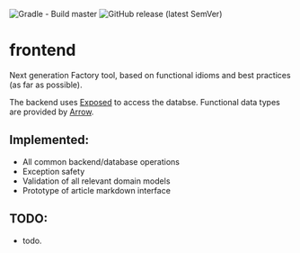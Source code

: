 ![Gradle - Build master](https://github.com/lukasrieger/frontend/workflows/Gradle%20-%20Build%20master/badge.svg)
![GitHub release (latest SemVer)](https://img.shields.io/github/v/release/lukasrieger/frontend)
# frontend
Next generation Factory tool, based on functional idioms and best practices (as far as possible).

The backend uses [Exposed](https://github.com/JetBrains/Exposed) to access the databse. Functional data types are provided by [Arrow](https://github.com/arrow-kt/arrow).

## Implemented:
  - All common backend/database operations
  - Exception safety 
  - Validation of all relevant domain models
  - Prototype of article markdown interface

## TODO:
  - todo.
